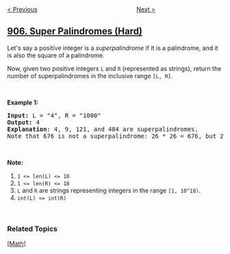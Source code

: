 <!--|This file generated by command(leetcode description); DO NOT EDIT.    |-->
<!--+----------------------------------------------------------------------+-->
<!--|@author    openset <openset.wang@gmail.com>                           |-->
<!--|@link      https://github.com/openset                                 |-->
<!--|@home      https://github.com/tonymontaro/leetcode-hints                        |-->
<!--+----------------------------------------------------------------------+-->

[< Previous](https://github.com/tonymontaro/leetcode-hints/tree/master/problems/sort-array-by-parity "Sort Array By Parity")
　　　　　　　　　　　　　　　　
[Next >](https://github.com/tonymontaro/leetcode-hints/tree/master/problems/sum-of-subarray-minimums "Sum of Subarray Minimums")

## [906. Super Palindromes (Hard)](https://leetcode.com/problems/super-palindromes "超级回文数")

<p>Let&#39;s say a positive integer is a&nbsp;<em>superpalindrome</em>&nbsp;if it is a palindrome, and it is also the square of a palindrome.</p>

<p>Now, given two positive&nbsp;integers <code>L</code> and <code>R</code> (represented as strings), return the number of superpalindromes in the inclusive range <code>[L, R]</code>.</p>

<p>&nbsp;</p>

<p><strong>Example 1:</strong></p>

<pre>
<strong>Input: </strong>L = <span id="example-input-1-1">&quot;4&quot;</span>, R = <span id="example-input-1-2">&quot;1000&quot;</span>
<strong>Output: </strong>4
<span><strong>Explanation</strong>: </span>4, 9, 121, and 484 are superpalindromes.
Note that 676 is not a superpalindrome: 26 * 26 = 676, but 26 is not a palindrome.</pre>

<p>&nbsp;</p>

<p><strong>Note:</strong></p>

<ol>
	<li><code>1 &lt;= len(L) &lt;= 18</code></li>
	<li><code>1 &lt;= len(R) &lt;= 18</code></li>
	<li><code>L</code> and <code>R</code> are strings representing integers in the range <code>[1, 10^18)</code>.</li>
	<li><code>int(L) &lt;= int(R)</code></li>
</ol>

<div>
<p>&nbsp;</p>
</div>

### Related Topics
  [[Math](https://github.com/tonymontaro/leetcode-hints/tree/master/tag/math/README.md)]
